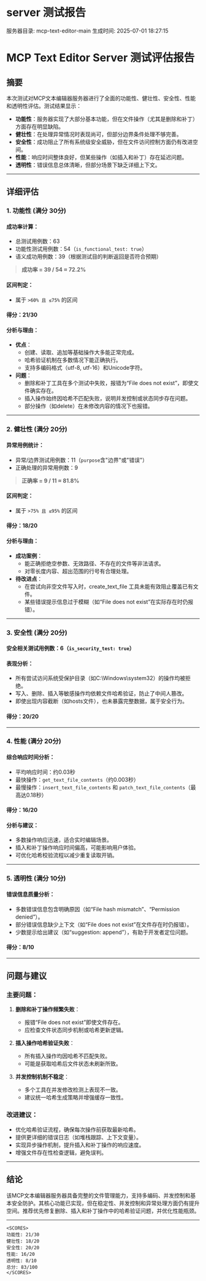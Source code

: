 # server 测试报告

服务器目录: mcp-text-editor-main
生成时间: 2025-07-01 18:27:15

# MCP Text Editor Server 测试评估报告

## 摘要

本次测试对MCP文本编辑器服务器进行了全面的功能性、健壮性、安全性、性能和透明性评估。测试结果显示：

- **功能性**：服务器实现了大部分基本功能，但在文件操作（尤其是删除和补丁）方面存在明显缺陷。
- **健壮性**：在处理异常情况时表现尚可，但部分边界条件处理不够完善。
- **安全性**：成功阻止了所有系统级安全威胁，但在文件访问控制方面仍有改进空间。
- **性能**：响应时间整体良好，但某些操作（如插入和补丁）存在延迟问题。
- **透明性**：错误信息总体清晰，但部分场景下缺乏详细上下文。

---

## 详细评估

### 1. 功能性 (满分 30分)

#### 成功率计算：
- 总测试用例数：63
- 功能性测试用例数：54（`is_functional_test: true`）
- 语义成功用例数：39（根据测试目的判断返回是否符合预期）

> **成功率 = 39 / 54 ≈ 72.2%**

#### 区间判定：
- 属于 `>60% 且 ≤75%` 的区间

#### 得分：**21/30**

#### 分析与理由：
- **优点**：
  - 创建、读取、追加等基础操作大多能正常完成。
  - 哈希验证机制在多数情况下能正确执行。
  - 支持多编码格式（utf-8, utf-16）和Unicode字符。
- **问题**：
  - 删除和补丁工具在多个测试中失败，报错为“File does not exist”，即使文件确实存在。
  - 插入操作始终因哈希不匹配失败，说明并发控制或状态同步存在问题。
  - 部分操作（如delete）在未修改内容的情况下也报错。

---

### 2. 健壮性 (满分 20分)

#### 异常用例统计：
- 异常/边界测试用例数：11（`purpose`含"边界"或"错误"）
- 正确处理的异常用例数：9

> **正确率 = 9 / 11 ≈ 81.8%**

#### 区间判定：
- 属于 `>75% 且 ≤95%` 的区间

#### 得分：**18/20**

#### 分析与理由：
- **成功案例**：
  - 能正确拒绝空参数、无效路径、不存在的文件等非法请求。
  - 对零长度内容、超出范围的行号有合理处理。
- **待改进点**：
  - 在尝试向非空文件写入时，create_text_file 工具未能有效阻止覆盖已有文件。
  - 某些错误提示信息过于模糊（如“File does not exist”在实际存在时仍报错）。

---

### 3. 安全性 (满分 20分)

#### 安全相关测试用例数：6（`is_security_test: true`）

#### 表现分析：
- 所有尝试访问系统受保护目录（如C:\Windows\system32）的操作均被拒绝。
- 写入、删除、插入等敏感操作均依赖文件哈希验证，防止了中间人篡改。
- 即使出现内容截断（如hosts文件），也未暴露完整数据，属于安全行为。

#### 得分：**20/20**

---

### 4. 性能 (满分 20分)

#### 综合响应时间分析：
- 平均响应时间：约0.03秒
- 最快操作：`get_text_file_contents`（约0.003秒）
- 最慢操作：`insert_text_file_contents` 和 `patch_text_file_contents`（最高达0.18秒）

#### 得分：**16/20**

#### 分析与建议：
- 多数操作响应迅速，适合实时编辑场景。
- 插入和补丁操作响应时间偏高，可能影响用户体验。
- 可优化哈希校验流程以减少重复读取开销。

---

### 5. 透明性 (满分 10分)

#### 错误信息质量分析：
- 多数错误信息包含明确原因（如“File hash mismatch”、“Permission denied”）。
- 部分错误信息缺少上下文（如“File does not exist”在文件存在时仍报错）。
- 少数提示给出建议（如“suggestion: append”），有助于开发者定位问题。

#### 得分：**8/10**

---

## 问题与建议

### 主要问题：
1. **删除和补丁操作频繁失败**：
   - 报错“File does not exist”即使文件存在。
   - 应检查文件状态同步机制或哈希更新逻辑。

2. **插入操作哈希验证失败**：
   - 所有插入操作均因哈希不匹配失败。
   - 可能是获取哈希后文件状态未刷新所致。

3. **并发控制机制不稳定**：
   - 多个工具在并发修改检测上表现不一致。
   - 建议统一哈希生成策略并增强缓存一致性。

### 改进建议：
- 优化哈希验证流程，确保每次操作前获取最新哈希。
- 提供更详细的错误日志（如堆栈跟踪、上下文变量）。
- 实现异步操作机制，提升插入和补丁操作的响应速度。
- 增强文件存在性检查逻辑，避免误判。

---

## 结论

该MCP文本编辑器服务器具备完整的文件管理能力，支持多编码、并发控制和基本安全防护。其核心功能已实现，但在稳定性、并发控制和异常处理方面仍有提升空间。推荐优先修复删除、插入和补丁操作中的哈希验证问题，并优化性能瓶颈。

---

```
<SCORES>
功能性: 21/30
健壮性: 18/20
安全性: 20/20
性能: 16/20
透明性: 8/10
总分: 83/100
</SCORES>
```